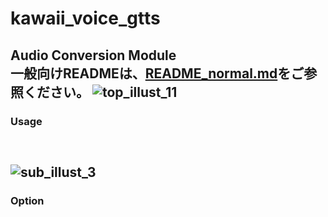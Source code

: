 # kawaii_voice_gtts  
Audio Conversion Module  
一般向けREADMEは、[README_normal.md](./README_normal.md)をご参照ください。
![top_illust_11](https://user-images.githubusercontent.com/60131202/118388452-884f9f80-b65f-11eb-90b4-4fea4db32db3.png)
---
### Usage
```
  
```
  
![sub_illust_3](https://user-images.githubusercontent.com/60131202/118389684-eb443500-b665-11eb-8907-7b9e3cf60e14.png)
---
### Option

